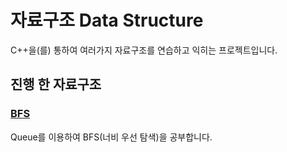 # 자료구조 Data Structure
C++을(를) 통하여 여러가지 자료구조를 연습하고 익히는 프로젝트입니다.

## 진행 한 자료구조
### [BFS](https://github.com/SkyLightQP/DataStructure/tree/master/BFS.cpp)
Queue를 이용하여 BFS(너비 우선 탐색)을 공부합니다.



